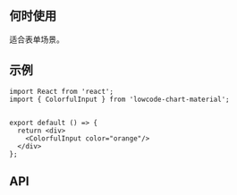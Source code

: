 ## 何时使用

适合表单场景。

## 示例

```tsx
import React from 'react';
import { ColorfulInput } from 'lowcode-chart-material';


export default () => {
  return <div>
    <ColorfulInput color="orange"/>
  </div>
};
```

## API

<API hideTitle  src="@/components/colorful-input/colorful-input.tsx" />
